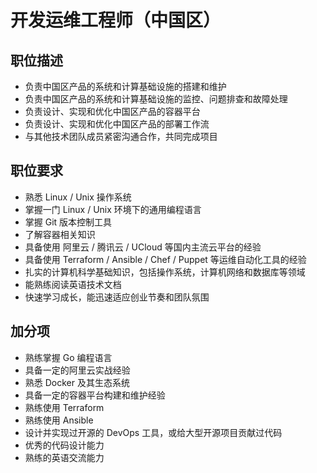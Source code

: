 # 开发运维工程师（中国区）

## 职位描述

- 负责中国区产品的系统和计算基础设施的搭建和维护
- 负责中国区产品的系统和计算基础设施的监控、问题排查和故障处理
- 负责设计、实现和优化中国区产品的容器平台
- 负责设计、实现和优化中国区产品的部署工作流
- 与其他技术团队成员紧密沟通合作，共同完成项目

## 职位要求

- 熟悉 Linux / Unix 操作系统
- 掌握一门 Linux / Unix 环境下的通用编程语言
- 掌握 Git 版本控制工具
- 了解容器相关知识
- 具备使用 阿里云 / 腾讯云 / UCloud 等国内主流云平台的经验
- 具备使用 Terraform / Ansible / Chef / Puppet 等运维自动化工具的经验
- 扎实的计算机科学基础知识，包括操作系统，计算机网络和数据库等领域
- 能熟练阅读英语技术文档
- 快速学习成长，能迅速适应创业节奏和团队氛围

## 加分项

- 熟练掌握 Go 编程语言
- 具备一定的阿里云实战经验
- 熟悉 Docker 及其生态系统
- 具备一定的容器平台构建和维护经验
- 熟练使用 Terraform
- 熟练使用 Ansible
- 设计并实现过开源的 DevOps 工具，或给大型开源项目贡献过代码
- 优秀的代码设计能力
- 熟练的英语交流能力
